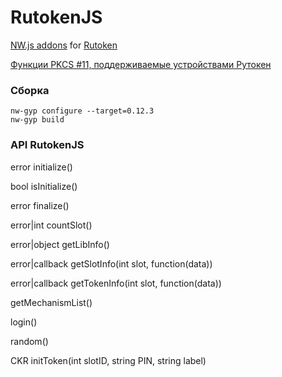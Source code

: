 # RutokenJS

[NW.js addons](https://github.com/nwjs/nw.js/wiki/Using-Node-modules#3rd-party-modules-with-cc-addons) for [Rutoken](http://www.rutoken.ru/)

[Функции PKCS #11, поддерживаемые устройствами Рутокен](http://developer.rutoken.ru/pages/viewpage.action?pageId=3178534)

### Сборка
```
nw-gyp configure --target=0.12.3
nw-gyp build
```

### API RutokenJS

error initialize()

bool isInitialize()

error finalize()

error|int countSlot()

error|object getLibInfo()

error|callback getSlotInfo(int slot, function(data))

error|callback getTokenInfo(int slot, function(data))

getMechanismList()

login()

random()

CKR initToken(int slotID, string PIN, string label)
